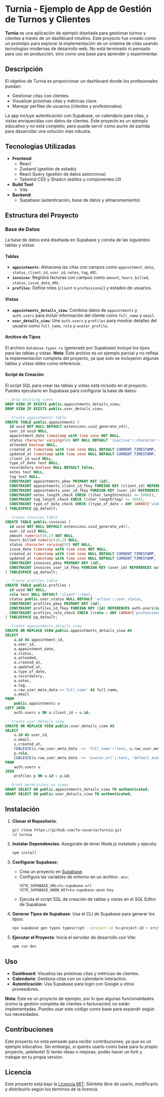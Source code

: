 # Turnia - Ejemplo de App de Gestión de Turnos y Clientes

**Turnia** es una aplicación de ejemplo diseñada para gestionar turnos y clientes a través de un dashboard intuitivo. Este proyecto fue creado como un prototipo para explorar la implementación de un sistema de citas usando tecnologías modernas de desarrollo web. No está terminado ni pensado para uso en producción, sino como una base para aprender y experimentar.

## Descripción

El objetivo de Turnia es proporcionar un dashboard donde los profesionales puedan:
- Gestionar citas con clientes.
- Visualizar próximas citas y métricas clave.
- Manejar perfiles de usuarios (clientes y profesionales).

La app incluye autenticación con Supabase, un calendario para citas, y vistas enriquecidas con datos de clientes. Este proyecto es un ejemplo educativo y no está completo, pero puede servir como punto de partida para desarrollar una solución más robusta.

## Tecnologías Utilizadas

- **Frontend**:
  - React
  - Zustand (gestión de estado)
  - React Query (gestión de datos asíncronos)
  - Tailwind CSS y Shadcn (estilos y componentes UI)
- **Build Tool**:
  - Vite
- **Backend**:
  - Supabase (autenticación, base de datos y almacenamiento)

## Estructura del Proyecto

### Base de Datos

La base de datos está diseñada en Supabase y consta de las siguientes tablas y vistas:

#### Tablas
- **`appointments`**: Almacena las citas con campos como `appointment_date`, `status`, `client_id`, `user_id`, `notes`, `tag`, etc.
- **`invoices`**: Registra facturas con campos como `amount`, `hours_billed`, `status`, `issue_date`, etc.
- **`profiles`**: Define roles (`client` o `professional`) y estados de usuarios.

#### Vistas
- **`appointments_details_view`**: Combina datos de `appointments` y `auth.users` para incluir información del cliente como `full_name` y `email`.
- **`user_details_view`**: Une `auth.users` y `profiles` para mostrar detalles del usuario como `full_name`, `role` y `avatar_profile`.

#### Archivo de Tipos
El archivo `database.types.ts` (generado por Supabase) incluye los tipos para las tablas y vistas. **Nota**: Este archivo es un ejemplo parcial y no refleja la implementación completa del proyecto, ya que solo se incluyeron algunas tablas y vistas útiles como referencia.

#### Script de Creación
El script SQL para crear las tablas y vistas está incluido en el proyecto. Puedes ejecutarlo en Supabase para configurar la base de datos:

```sql
-- Drop existing views
DROP VIEW IF EXISTS public.appointments_details_view;
DROP VIEW IF EXISTS public.user_details_view;

-- Create appointments table
CREATE TABLE public.appointments (
  id uuid NOT NULL DEFAULT extensions.uuid_generate_v4(),
  user_id uuid NULL,
  appointment_date timestamp with time zone NOT NULL,
  status character varying(50) NOT NULL DEFAULT 'inactive'::character varying,
  attended boolean NULL,
  created_at timestamp with time zone NULL DEFAULT CURRENT_TIMESTAMP,
  updated_at timestamp with time zone NULL DEFAULT CURRENT_TIMESTAMP,
  client_id uuid NULL,
  type_of_date text NULL,
  recordatory boolean NULL DEFAULT false,
  notes text NULL,
  tag text NULL,
  CONSTRAINT appointments_pkey PRIMARY KEY (id),
  CONSTRAINT appointments_client_id_fkey FOREIGN KEY (client_id) REFERENCES auth.users(id) ON UPDATE CASCADE ON DELETE CASCADE,
  CONSTRAINT appointments_user_id_fkey FOREIGN KEY (user_id) REFERENCES auth.users(id) ON DELETE SET NULL,
  CONSTRAINT notes_length_check CHECK ((char_length(notes) <= 5000)),
  CONSTRAINT tag_length_check CHECK ((char_length(tag) <= 100)),
  CONSTRAINT type_of_date_check CHECK ((type_of_date = ANY (ARRAY['video_call'::text, 'telephone'::text, 'in person'::text])))
) TABLESPACE pg_default;

-- Create invoices table
CREATE TABLE public.invoices (
  id uuid NOT NULL DEFAULT extensions.uuid_generate_v4(),
  user_id uuid NULL,
  amount numeric(10,2) NOT NULL,
  hours_billed numeric(10,2) NULL,
  status character varying(50) NOT NULL,
  issue_date timestamp with time zone NOT NULL,
  created_at timestamp with time zone NULL DEFAULT CURRENT_TIMESTAMP,
  updated_at timestamp with time zone NULL DEFAULT CURRENT_TIMESTAMP,
  CONSTRAINT invoices_pkey PRIMARY KEY (id),
  CONSTRAINT invoices_user_id_fkey FOREIGN KEY (user_id) REFERENCES auth.users(id) ON DELETE SET NULL
) TABLESPACE pg_default;

-- Create profiles table
CREATE TABLE public.profiles (
  id uuid NOT NULL,
  role text NULL DEFAULT 'client'::text,
  status public.user_status NULL DEFAULT 'active'::user_status,
  CONSTRAINT profiles_pkey PRIMARY KEY (id),
  CONSTRAINT profiles_id_fkey FOREIGN KEY (id) REFERENCES auth.users(id) ON DELETE CASCADE,
  CONSTRAINT profiles_role_check CHECK ((role = ANY (ARRAY['professional'::text, 'client'::text])))
) TABLESPACE pg_default;

-- Create appointments_details_view
CREATE OR REPLACE VIEW public.appointments_details_view AS
SELECT 
    a.id AS appointment_id,
    a.user_id,
    a.appointment_date,
    a.status,
    a.attended,
    a.created_at,
    a.updated_at,
    a.type_of_date,
    a.recordatory,
    a.notes,
    a.tag,
    u.raw_user_meta_data->>'full_name' AS full_name,
    u.email  
FROM 
    public.appointments a
LEFT JOIN 
    auth.users u ON a.client_id = u.id;

-- Create user_details_view
CREATE OR REPLACE VIEW public.user_details_view AS
SELECT 
    u.id AS user_id,
    u.email,
    u.created_at,
    COALESCE(u.raw_user_meta_data ->> 'full_name'::text, u.raw_user_meta_data ->> 'given_name'::text, 'Unknown'::text) AS full_name,
    p.role,
    COALESCE(u.raw_user_meta_data ->> 'avatar_url'::text, 'default_avatar_url.png'::text) AS avatar_profile
FROM 
    auth.users u
JOIN 
    profiles p ON u.id = p.id;

-- Grant permissions on views
GRANT SELECT ON public.appointments_details_view TO authenticated;
GRANT SELECT ON public.user_details_view TO authenticated;
```

## Instalación

1. **Clonar el Repositorio**:
   ```bash
   git clone https://github.com/tu-usuario/turnia.git
   cd turnia
   ```

2. **Instalar Dependencias**:
   Asegúrate de tener Node.js instalado y ejecuta:
   ```bash
   npm install
   ```

3. **Configurar Supabase**:
   - Crea un proyecto en [Supabase](https://supabase.com).
   - Configura las variables de entorno en un archivo `.env`:
     ```
     VITE_SUPABASE_URL=tu-supabase-url
     VITE_SUPABASE_ANON_KEY=tu-supabase-anon-key
     ```
   - Ejecuta el script SQL de creación de tablas y vistas en el SQL Editor de Supabase.

4. **Generar Tipos de Supabase**:
   Usa el CLI de Supabase para generar los tipos:
   ```bash
   npx supabase gen types typescript --project-id tu-project-id > src/lib/database.types.ts
   ```

5. **Ejecutar el Proyecto**:
   Inicia el servidor de desarrollo con Vite:
   ```bash
   npm run dev
   ```

## Uso

- **Dashboard**: Visualiza las próximas citas y métricas de clientes.
- **Calendario**: Gestiona citas con un calendario interactivo.
- **Autenticación**: Usa Supabase para login con Google u otros proveedores.

**Nota**: Este es un proyecto de ejemplo, por lo que algunas funcionalidades (como la gestión completa de clientes o facturación) no están implementadas. Puedes usar este código como base para expandir según tus necesidades.

## Contribuciones

Este proyecto no está pensado para recibir contribuciones, ya que es un ejemplo educativo. Sin embargo, si querés usarlo como base para tu propio proyecto, ¡adelante! Si tenés ideas o mejoras, podés hacer un fork y trabajar en tu propia versión.

## Licencia

Este proyecto está bajo la [Licencia MIT](LICENSE). Siéntete libre de usarlo, modificarlo y distribuirlo según los términos de la licencia.